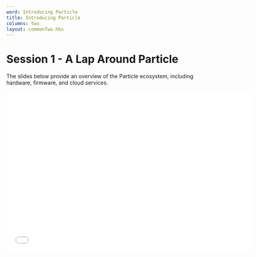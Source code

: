 ```yaml
---
word: Introducing Particle
title: Introducing Particle
columns: two
layout: commonTwo.hbs
---
```


# Session 1 - A Lap Around Particle

The slides below provide an overview of the Particle ecosystem, including hardware, firmware, and cloud services.

<iframe src="/assets/files/Session1-ALapAroundParticleShort.pdf" width="640" height="420" class="video" frameborder="0" allowfullscreen="1" referrer="no-referrer">

This browser does not support PDFs. Please download the PDF to view it: <a href="/assets/files/Session1-ALapAroundParticleShort.pdf">Download PDF</a>

</iframe>
